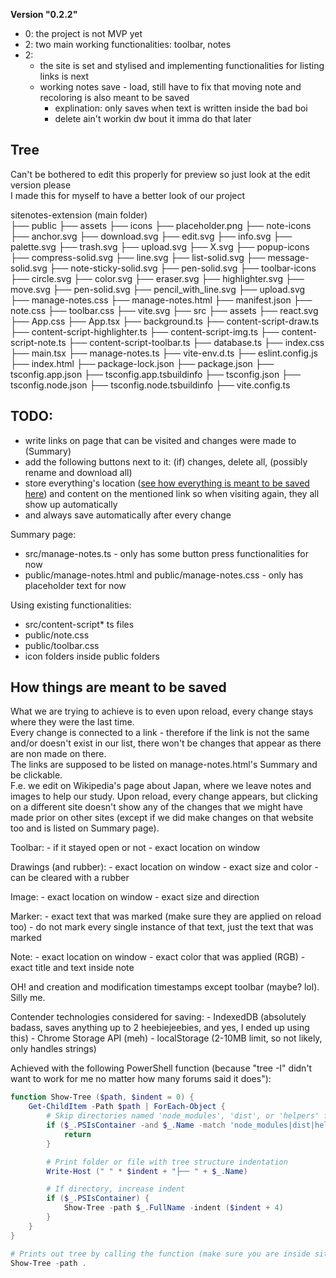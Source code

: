 **Version "0.2.2"**  
- 0: the project is not MVP yet  
- 2: two main working functionalities: toolbar, notes  
- 2: 
    - the site is set and stylised and implementing functionalities for listing links is next
    - working notes save - load, still have to fix that moving note and recoloring is also meant to be saved
        - explination: only saves when text is written inside the bad boi
        - delete ain't workin dw bout it imma do that later

## Tree
Can't be bothered to edit this properly for preview so just look at the edit version please  
I made this for myself to have a better look of our project  

sitenotes-extension (main folder)  
├── public
    ├── assets
    ├── icons
        ├── placeholder.png
    ├── note-icons
        ├── anchor.svg
        ├── download.svg
        ├── edit.svg
        ├── info.svg
        ├── palette.svg
        ├── trash.svg
        ├── upload.svg
        ├── X.svg
    ├── popup-icons
        ├── compress-solid.svg
        ├── line.svg
        ├── list-solid.svg
        ├── message-solid.svg
        ├── note-sticky-solid.svg
        ├── pen-solid.svg
    ├── toolbar-icons
        ├── circle.svg
        ├── color.svg
        ├── eraser.svg
        ├── highlighter.svg
        ├── move.svg
        ├── pen-solid.svg
        ├── pencil_with_line.svg
        ├── upload.svg
    ├── manage-notes.css
    ├── manage-notes.html
    ├── manifest.json
    ├── note.css
    ├── toolbar.css
    ├── vite.svg
├── src
    ├── assets
        ├── react.svg
    ├── App.css
    ├── App.tsx
    ├── background.ts
    ├── content-script-draw.ts
    ├── content-script-highlighter.ts
    ├── content-script-img.ts
    ├── content-script-note.ts
    ├── content-script-toolbar.ts
    ├── database.ts
    ├── index.css
    ├── main.tsx
    ├── manage-notes.ts
    ├── vite-env.d.ts
├── eslint.config.js
├── index.html
├── package-lock.json
├── package.json
├── tsconfig.app.json
├── tsconfig.app.tsbuildinfo
├── tsconfig.json
├── tsconfig.node.json
├── tsconfig.node.tsbuildinfo
├── vite.config.ts

## TODO:  

- write links on page that can be visited and changes were made to (Summary)
- add the following buttons next to it: (if) changes, delete all, (possibly rename and download all)
- store everything's location ([see how everything is meant to be saved here](#how-things-are-meant-to-be-saved)) and content on the mentioned link so when visiting again, they all show up automatically
- and always save automatically after every change

Summary page:
- src/manage-notes.ts - only has some button press functionalities for now
- public/manage-notes.html and public/manage-notes.css - only has placeholder text for now

Using existing functionalities:
- src/content-script* ts files
- public/note.css
- public/toolbar.css
- icon folders inside public folders

## How things are meant to be saved

What we are trying to achieve is to even upon reload, every change stays where they were the last time.  
Every change is connected to a link - therefore if the link is not the same and/or doesn't exist in our list, there won't be changes that appear as there are non made on there.  
The links are supposed to be listed on manage-notes.html's Summary and be clickable.   
F.e. we edit on Wikipedia's page about Japan, where we leave notes and images to help our study. Upon reload, every change appears, but clicking on a different site doesn't show any of the changes that we might have made prior on other sites (except if we did make changes on that website too and is listed on Summary page).  

Toolbar:
    - if it stayed open or not
    - exact location on window

Drawings (and rubber):
    - exact location on window
    - exact size and color
    - can be cleared with a rubber

Image:
    - exact location on window
    - exact size and direction

Marker:
    - exact text that was marked (make sure they are applied on reload too)
        - do not mark every single instance of that text, just the text that was marked

Note:
    - exact location on window
    - exact color that was applied (RGB)
    - exact title and text inside note

OH! and creation and modification timestamps except toolbar (maybe? lol). Silly me.  

Contender technologies considered for saving:
    - IndexedDB (absolutely badass, saves anything up to 2 heebiejeebies, and yes, I ended up using this)
    - Chrome Storage API (meh)
    - localStorage (2-10MB limit, so not likely, only handles strings)

Achieved with the following PowerShell function (because "tree -I" didn't want to work for me no matter how many forums said it does"):  

```powershell
function Show-Tree ($path, $indent = 0) {
    Get-ChildItem -Path $path | ForEach-Object {
        # Skip directories named 'node_modules', 'dist', or 'helpers' for cleaner printing (remove if needed)
        if ($_.PSIsContainer -and $_.Name -match 'node_modules|dist|helpers') {
            return
        }

        # Print folder or file with tree structure indentation
        Write-Host (" " * $indent + "├── " + $_.Name)

        # If directory, increase indent
        if ($_.PSIsContainer) {
            Show-Tree -path $_.FullName -indent ($indent + 4)
        }
    }
}

# Prints out tree by calling the function (make sure you are inside sitenotes-extension already)
Show-Tree -path .
```
